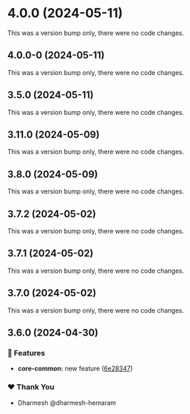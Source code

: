 # 4.0.0 (2024-05-11)

This was a version bump only, there were no code changes.

## 4.0.0-0 (2024-05-11)

This was a version bump only, there were no code changes.

## 3.5.0 (2024-05-11)

This was a version bump only, there were no code changes.

## 3.11.0 (2024-05-09)

This was a version bump only, there were no code changes.

## 3.8.0 (2024-05-09)

This was a version bump only, there were no code changes.

## 3.7.2 (2024-05-02)

This was a version bump only, there were no code changes.

## 3.7.1 (2024-05-02)

This was a version bump only, there were no code changes.

## 3.7.0 (2024-05-02)

This was a version bump only, there were no code changes.

## 3.6.0 (2024-04-30)

### 🚀 Features

- **core-common:** new feature ([6e28347](https://github.com/Dhruv-Techapps/auto-clicker-auto-fill/commit/6e28347))

### ❤️ Thank You

- Dharmesh @dharmesh-hemaram
